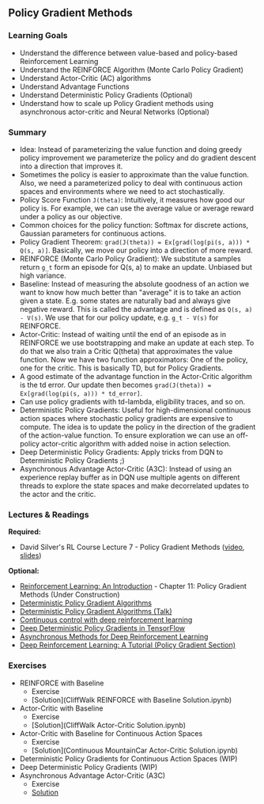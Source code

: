 ## Policy Gradient Methods


### Learning Goals

- Understand the difference between value-based and policy-based Reinforcement Learning
- Understand the REINFORCE Algorithm (Monte Carlo Policy Gradient)
- Understand Actor-Critic (AC) algorithms
- Understand Advantage Functions
- Understand Deterministic Policy Gradients (Optional)
- Understand how to scale up Policy Gradient methods using asynchronous actor-critic and Neural Networks (Optional)


### Summary

- Idea: Instead of parameterizing the value function and doing greedy policy improvement we parameterize the policy and do gradient descent into a direction that improves it.
- Sometimes the policy is easier to approximate than the value function. Also, we need a parameterized policy to deal with continuous action spaces and environments where we need to act stochastically.
- Policy Score Function `J(theta)`: Intuitively, it measures how good our policy is. For example, we can use the average value or average reward under a policy as our objective.
- Common choices for the policy function: Softmax for discrete actions, Gaussian parameters for continuous actions.
- Policy Gradient Theorem: `grad(J(theta)) = Ex[grad(log(pi(s, a))) * Q(s, a)]`. Basically, we move our policy into a direction of more reward.
- REINFORCE (Monte Carlo Policy Gradient): We substitute a samples return `g_t` form an episode for Q(s, a) to make an update. Unbiased but high variance.
- Baseline: Instead of measuring the absolute goodness of an action we want to know how much better than "average" it is to take an action given a state. E.g. some states are naturally bad and always give negative reward. This is called the advantage and is defined as `Q(s, a) - V(s)`. We use that for our policy update, e.g. `g_t - V(s)` for REINFORCE.
- Actor-Critic: Instead of waiting until the end of an episode as in REINFORCE we use bootstrapping and make an update at each step. To do that we also train a Critic Q(theta) that approximates the value function. Now we have two function approximators: One of the policy, one for the critic. This is basically TD, but for Policy Gradients.
- A good estimate of the advantage function in the Actor-Critic algorithm is the td error. Our update then becomes `grad(J(theta)) = Ex[grad(log(pi(s, a))) * td_error]`.
- Can use policy gradients with td-lambda, eligibility traces, and so on.
- Deterministic Policy Gradients: Useful for high-dimensional continuous action spaces where stochastic policy gradients are expensive to compute. The idea is to update the policy in the direction of the gradient of the action-value function. To ensure exploration we can use an off-policy actor-critic algorithm with added noise in action selection.
- Deep Deterministic Policy Gradients: Apply tricks from DQN to Deterministic Policy Gradients ;)
- Asynchronous Advantage Actor-Critic (A3C): Instead of using an experience replay buffer as in DQN use multiple agents on different threads to explore the state spaces and make decorrelated updates to the actor and the critic.


### Lectures & Readings

**Required:**

- David Silver's RL Course Lecture 7 - Policy Gradient Methods ([video](https://www.youtube.com/watch?v=KHZVXao4qXs), [slides](http://www0.cs.ucl.ac.uk/staff/d.silver/web/Teaching_files/pg.pdf))

**Optional:**

- [Reinforcement Learning: An Introduction](https://webdocs.cs.ualberta.ca/~sutton/book/bookdraft2016sep.pdf) - Chapter 11: Policy Gradient Methods (Under Construction)
- [Deterministic Policy Gradient Algorithms](http://jmlr.org/proceedings/papers/v32/silver14.pdf)
- [Deterministic Policy Gradient Algorithms (Talk)](http://techtalks.tv/talks/deterministic-policy-gradient-algorithms/61098/)
- [Continuous control with deep reinforcement learning](https://arxiv.org/abs/1509.02971)
- [Deep Deterministic Policy Gradients in TensorFlow](http://pemami4911.github.io/blog_posts/2016/08/21/ddpg-rl.html)
- [Asynchronous Methods for Deep Reinforcement Learning](https://arxiv.org/abs/1602.01783)
- [Deep Reinforcement Learning: A Tutorial (Policy Gradient Section)](https://gym.openai.com/docs/rl#policy-gradients)



### Exercises

- REINFORCE with Baseline
  - Exercise
  - [Solution](CliffWalk REINFORCE with Baseline Solution.ipynb)
- Actor-Critic with Baseline
  - Exercise
  - [Solution](CliffWalk Actor-Critic Solution.ipynb)
- Actor-Critic with Baseline for Continuous Action Spaces
  - Exercise
  - [Solution](Continuous MountainCar Actor-Critic Solution.ipynb)
- Deterministic Policy Gradients for Continuous Action Spaces (WIP)
- Deep Deterministic Policy Gradients (WIP)
- Asynchronous Advantage Actor-Critic (A3C)
  - Exercise
  - [Solution](a3c/)
